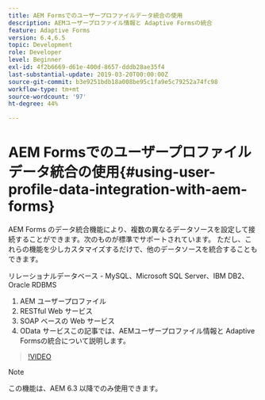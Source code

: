 ```yaml
---
title: AEM Formsでのユーザープロファイルデータ統合の使用
description: AEMユーザープロファイル情報と Adaptive Formsの統合
feature: Adaptive Forms
version: 6.4,6.5
topic: Development
role: Developer
level: Beginner
exl-id: 4f2b6669-d61e-400d-8657-dddb28ae35f4
last-substantial-update: 2019-03-20T00:00:00Z
source-git-commit: b3e9251bdb18a008be95c1fa9e5c79252a74fc98
workflow-type: tm+mt
source-wordcount: '97'
ht-degree: 44%

---
```


# AEM Formsでのユーザープロファイルデータ統合の使用{#using-user-profile-data-integration-with-aem-forms}

AEM Forms のデータ統合機能により、複数の異なるデータソースを設定して接続することができます。次のものが標準でサポートされています。 ただし、これらの機能を少しカスタマイズするだけで、他のデータソースを統合することもできます。

リレーショナルデータベース - MySQL、Microsoft SQL Server、IBM DB2、Oracle RDBMS

1. AEM ユーザープロファイル
1. RESTful Web サービス
1. SOAP ベースの Web サービス
1. OData サービスこの記事では、AEMユーザープロファイル情報と Adaptive Formsの統合について説明します。

>[!VIDEO](https://video.tv.adobe.com/v/17432?quality=12&learn=on)

>[!NOTE]
>
>この機能は、AEM 6.3 以降でのみ使用できます。
